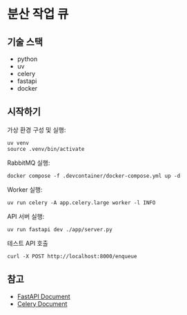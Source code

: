 # 분산 작업 큐

## 기술 스택

- python
- uv
- celery
- fastapi
- docker

## 시작하기

가상 환경 구성 및 실행:

```shell
uv venv
source .venv/bin/activate
```

RabbitMQ 실행:

```shell
docker compose -f .devcontainer/docker-compose.yml up -d
```

Worker 실행:

```shell
uv run celery -A app.celery.large worker -l INFO
```

API 서버 실행:

```shell
uv run fastapi dev ./app/server.py
```

테스트 API 호출

```shell
curl -X POST http://localhost:8000/enqueue
```

## 참고

- [FastAPI Document](https://fastapi.tiangolo.com/)
- [Celery Document](https://docs.celeryq.dev/)
